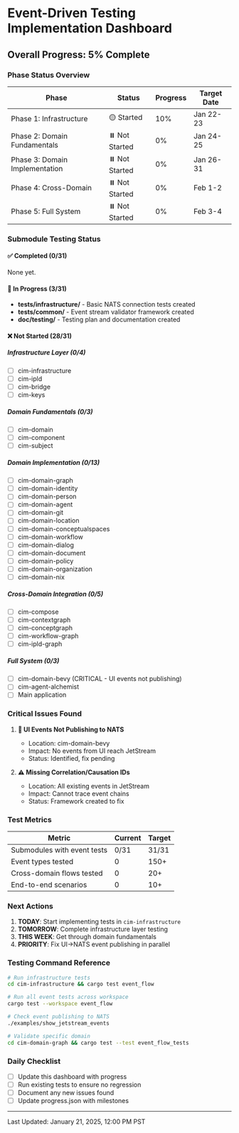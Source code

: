 # Event-Driven Testing Implementation Dashboard

## Overall Progress: 5% Complete

### Phase Status Overview

| Phase                          | Status        | Progress | Target Date |
| ------------------------------ | ------------- | -------- | ----------- |
| Phase 1: Infrastructure        | 🟡 Started     | 10%      | Jan 22-23   |
| Phase 2: Domain Fundamentals   | ⏸️ Not Started | 0%       | Jan 24-25   |
| Phase 3: Domain Implementation | ⏸️ Not Started | 0%       | Jan 26-31   |
| Phase 4: Cross-Domain          | ⏸️ Not Started | 0%       | Feb 1-2     |
| Phase 5: Full System           | ⏸️ Not Started | 0%       | Feb 3-4     |

### Submodule Testing Status

#### ✅ Completed (0/31)
None yet.

#### 🚧 In Progress (3/31)
- **tests/infrastructure/** - Basic NATS connection tests created
- **tests/common/** - Event stream validator framework created
- **doc/testing/** - Testing plan and documentation created

#### ❌ Not Started (28/31)

##### Infrastructure Layer (0/4)
- [ ] cim-infrastructure
- [ ] cim-ipld  
- [ ] cim-bridge
- [ ] cim-keys

##### Domain Fundamentals (0/3)
- [ ] cim-domain
- [ ] cim-component
- [ ] cim-subject

##### Domain Implementation (0/13)
- [ ] cim-domain-graph
- [ ] cim-domain-identity
- [ ] cim-domain-person
- [ ] cim-domain-agent
- [ ] cim-domain-git
- [ ] cim-domain-location
- [ ] cim-domain-conceptualspaces
- [ ] cim-domain-workflow
- [ ] cim-domain-dialog
- [ ] cim-domain-document
- [ ] cim-domain-policy
- [ ] cim-domain-organization
- [ ] cim-domain-nix

##### Cross-Domain Integration (0/5)
- [ ] cim-compose
- [ ] cim-contextgraph
- [ ] cim-conceptgraph
- [ ] cim-workflow-graph
- [ ] cim-ipld-graph

##### Full System (0/3)
- [ ] cim-domain-bevy (CRITICAL - UI events not publishing)
- [ ] cim-agent-alchemist
- [ ] Main application

### Critical Issues Found

1. **🚨 UI Events Not Publishing to NATS**
   - Location: cim-domain-bevy
   - Impact: No events from UI reach JetStream
   - Status: Identified, fix pending

2. **⚠️ Missing Correlation/Causation IDs**
   - Location: All existing events in JetStream
   - Impact: Cannot trace event chains
   - Status: Framework created to fix

### Test Metrics

| Metric                      | Current | Target |
| --------------------------- | ------- | ------ |
| Submodules with event tests | 0/31    | 31/31  |
| Event types tested          | 0       | 150+   |
| Cross-domain flows tested   | 0       | 20+    |
| End-to-end scenarios        | 0       | 10+    |

### Next Actions

1. **TODAY**: Start implementing tests in `cim-infrastructure`
2. **TOMORROW**: Complete infrastructure layer testing
3. **THIS WEEK**: Get through domain fundamentals
4. **PRIORITY**: Fix UI→NATS event publishing in parallel

### Testing Command Reference

```bash
# Run infrastructure tests
cd cim-infrastructure && cargo test event_flow

# Run all event tests across workspace
cargo test --workspace event_flow

# Check event publishing to NATS
./examples/show_jetstream_events

# Validate specific domain
cd cim-domain-graph && cargo test --test event_flow_tests
```

### Daily Checklist

- [ ] Update this dashboard with progress
- [ ] Run existing tests to ensure no regression
- [ ] Document any new issues found
- [ ] Update progress.json with milestones

---

Last Updated: January 21, 2025, 12:00 PM PST 